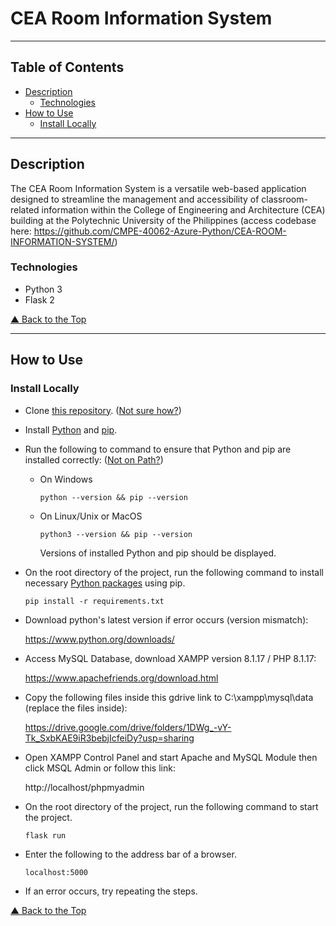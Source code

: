 # CEA Room Information System

---

## Table of Contents

- [Description](#description)
  - [Technologies](#technologies)
- [How to Use](#how-to-use)
  - [Install Locally](#install-locally)

---

## Description

The CEA Room Information System is a versatile web-based application designed to streamline the management and accessibility of classroom-related information within the College of Engineering and Architecture (CEA) building at the Polytechnic University of the Philippines (access codebase here: https://github.com/CMPE-40062-Azure-Python/CEA-ROOM-INFORMATION-SYSTEM/)

### Technologies

- Python 3
- Flask 2

[&#9650; Back to the Top](#cea-room-information-system)

---

## How to Use

### Install Locally

- Clone [this repository](https://github.com/Deep-Computer-Vision/image-data-asset-management-tool-deep-computer-vision-team). ([Not sure how?](https://docs.github.com/en/repositories/creating-and-managing-repositories/cloning-a-repository))

- Install [Python](https://www.python.org/downloads/) and [pip](https://pip.pypa.io/en/latest/installation/#installation).

- Run the following to command to ensure that Python and pip are installed correctly: ([Not on Path?](https://realpython.com/add-python-to-path/))

  - On Windows
    ```
    python --version && pip --version
    ```
  - On Linux/Unix or MacOS
    ```
    python3 --version && pip --version
    ```
    Versions of installed Python and pip should be displayed.

- On the root directory of the project, run the following command to install necessary [Python packages](https://github.com/CMPE-40062-Azure-Python/CEA-ROOM-INFORMATION-SYSTEM/blob/main/requirements.txt) using pip.

  ```
  pip install -r requirements.txt
  ```

- Download python's latest version if error occurs (version mismatch):

  https://www.python.org/downloads/

- Access MySQL Database, download XAMPP version 8.1.17 / PHP 8.1.17:

  https://www.apachefriends.org/download.html

- Copy the following files inside this gdrive link to C:\xampp\mysql\data (replace the files inside):

  https://drive.google.com/drive/folders/1DWg_-vY-Tk_SxbKAE9iR3bebjIcfeiDy?usp=sharing

- Open XAMPP Control Panel and start Apache and MySQL Module then click MSQL Admin or follow this link:

  http://localhost/phpmyadmin

- On the root directory of the project, run the following command to start the project.

  ```
  flask run
  ```

- Enter the following to the address bar of a browser.

  ```
  localhost:5000
  ```

- If an error occurs, try repeating the steps.

[&#9650; Back to the Top](#cea-room-information-system)
